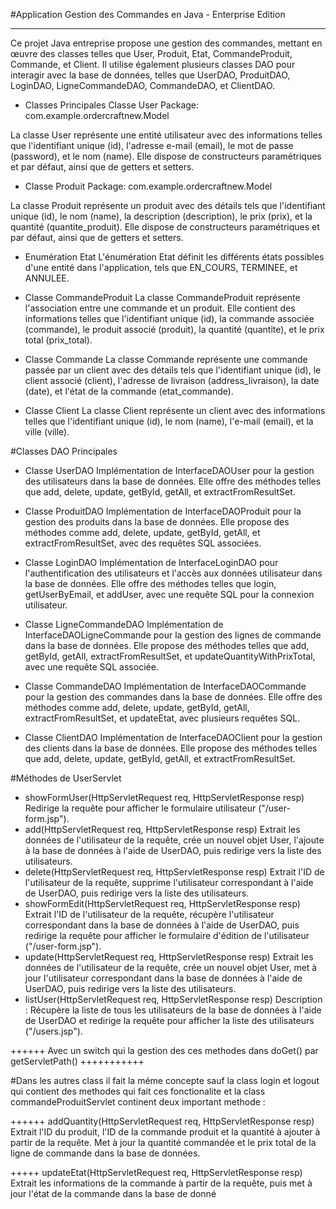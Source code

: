 #Application Gestion des Commandes en Java - Enterprise Edition
**************************************************************
Ce projet Java entreprise propose une gestion des commandes, mettant en œuvre des classes telles que User, Produit, Etat, CommandeProduit, Commande, et Client. Il utilise également plusieurs classes DAO pour interagir avec la base de données, telles que UserDAO, ProduitDAO, LoginDAO, LigneCommandeDAO, CommandeDAO, et ClientDAO.

- Classes Principales
Classe User
Package: com.example.ordercraftnew.Model

La classe User représente une entité utilisateur avec des informations telles que l'identifiant unique (id), l'adresse e-mail (email), le mot de passe (password), et le nom (name). Elle dispose de constructeurs paramétriques et par défaut, ainsi que de getters et setters.

- Classe Produit
Package: com.example.ordercraftnew.Model

La classe Produit représente un produit avec des détails tels que l'identifiant unique (id), le nom (name), la description (description), le prix (prix), et la quantité (quantite_produit). Elle dispose de constructeurs paramétriques et par défaut, ainsi que de getters et setters.

- Enumération Etat
L'énumération Etat définit les différents états possibles d'une entité dans l'application, tels que EN_COURS, TERMINEE, et ANNULEE.

- Classe CommandeProduit
La classe CommandeProduit représente l'association entre une commande et un produit. Elle contient des informations telles que l'identifiant unique (id), la commande associée (commande), le produit associé (produit), la quantité (quantite), et le prix total (prix_total).

- Classe Commande
La classe Commande représente une commande passée par un client avec des détails tels que l'identifiant unique (id), le client associé (client), l'adresse de livraison (address_livraison), la date (date), et l'état de la commande (etat_commande).

- Classe Client
La classe Client représente un client avec des informations telles que l'identifiant unique (id), le nom (name), l'e-mail (email), et la ville (ville).

#Classes DAO Principales
- Classe UserDAO
Implémentation de InterfaceDAOUser pour la gestion des utilisateurs dans la base de données. Elle offre des méthodes telles que add, delete, update, getById, getAll, et extractFromResultSet.

- Classe ProduitDAO
Implémentation de InterfaceDAOProduit pour la gestion des produits dans la base de données. Elle propose des méthodes comme add, delete, update, getById, getAll, et extractFromResultSet, avec des requêtes SQL associées.

- Classe LoginDAO
Implémentation de InterfaceLoginDAO pour l'authentification des utilisateurs et l'accès aux données utilisateur dans la base de données. Elle offre des méthodes telles que login, getUserByEmail, et addUser, avec une requête SQL pour la connexion utilisateur.

- Classe LigneCommandeDAO
Implémentation de InterfaceDAOLigneCommande pour la gestion des lignes de commande dans la base de données. Elle propose des méthodes telles que add, getById, getAll, extractFromResultSet, et updateQuantityWithPrixTotal, avec une requête SQL associée.

- Classe CommandeDAO
Implémentation de InterfaceDAOCommande pour la gestion des commandes dans la base de données. Elle offre des méthodes comme add, delete, update, getById, getAll, extractFromResultSet, et updateEtat, avec plusieurs requêtes SQL.

- Classe ClientDAO
Implémentation de InterfaceDAOClient pour la gestion des clients dans la base de données. Elle propose des méthodes telles que add, delete, update, getById, getAll, et extractFromResultSet.

#Méthodes de UserServlet
- showFormUser(HttpServletRequest req, HttpServletResponse resp)
  Redirige la requête pour afficher le formulaire utilisateur ("/user-form.jsp").
 - add(HttpServletRequest req, HttpServletResponse resp)
   Extrait les données de l'utilisateur de la requête, crée un nouvel objet User, l'ajoute à la base de données à l'aide de UserDAO, puis redirige vers la liste des utilisateurs.
- delete(HttpServletRequest req, HttpServletResponse resp)
  Extrait l'ID de l'utilisateur de la requête, supprime l'utilisateur correspondant à l'aide de UserDAO, puis redirige vers la liste des utilisateurs.
- showFormEdit(HttpServletRequest req, HttpServletResponse resp)
  Extrait l'ID de l'utilisateur de la requête, récupère l'utilisateur correspondant dans la base de données à l'aide de UserDAO, puis redirige la requête pour afficher le formulaire d'édition de l'utilisateur ("/user-form.jsp").
- update(HttpServletRequest req, HttpServletResponse resp)
 Extrait les données de l'utilisateur de la requête, crée un nouvel objet User, met à jour l'utilisateur correspondant dans la base de données à l'aide de UserDAO, puis redirige vers la liste des utilisateurs.
- listUser(HttpServletRequest req, HttpServletResponse resp)
Description : Récupère la liste de tous les utilisateurs de la base de données à l'aide de UserDAO et redirige la requête pour afficher la liste des utilisateurs ("/users.jsp").

++++++ Avec un switch qui la gestion des ces methodes dans doGet() par getServletPath() +++++++++++

#Dans les autres class il fait la méme concepte sauf la class login et logout qui contient des methodes qui fait ces fonctionalite et la class commandeProduitServlet continent deux important methode :

++++++ addQuantity(HttpServletRequest req, HttpServletResponse resp)
  Extrait l'ID du produit, l'ID de la commande produit et la quantité à ajouter à partir de la requête. Met à jour la quantité commandée et le prix total de la ligne de commande dans la base de données.
  
+++++ updateEtat(HttpServletRequest req, HttpServletResponse resp)
  Extrait les informations de la commande à partir de la requête, puis met à jour l'état de la commande dans la base de donné
